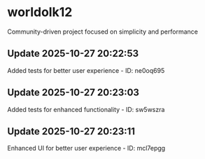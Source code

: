# worldolk12
Community-driven project focused on simplicity and performance

## Update 2025-10-27 20:22:53
Added tests for better user experience - ID: ne0oq695


## Update 2025-10-27 20:23:03
Added tests for enhanced functionality - ID: sw5wszra


## Update 2025-10-27 20:23:11
Enhanced UI for better user experience - ID: mcl7epgg

